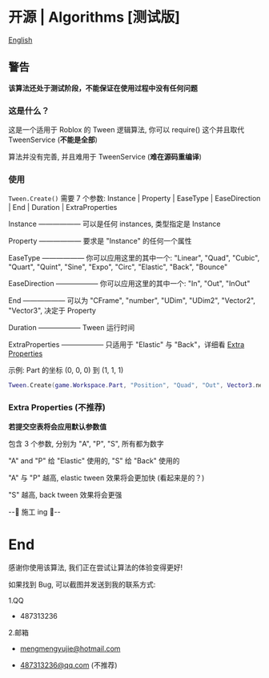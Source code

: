 # 开源 | Algorithms [测试版]

[English](https://github.com/Verycuteabbey/Algorithms/blob/main/README.md)

## 警告
**该算法还处于测试阶段，不能保证在使用过程中没有任何问题**
### 这是什么？
这是一个适用于 Roblox 的 Tween 逻辑算法, 你可以 require() 这个并且取代 TweenService (**不能是全部**)

算法并没有完善, 并且难用于 TweenService (**难在源码重编译**)
### 使用
`Tween.Create()` 需要 7 个参数:
Instance | Property | EaseType | EaseDirection | End | Duration | ExtraProperties

Instance —————— 可以是任何 instances, 类型指定是 Instance

Property —————— 要求是 "Instance" 的任何一个属性

EaseType —————— 你可以应用这里的其中一个: "Linear", "Quad", "Cubic", "Quart", "Quint", "Sine", "Expo", "Circ", "Elastic", "Back", "Bounce"

EaseDirection —————— 你可以应用这里的其中一个: "In", "Out", "InOut"

End —————— 可以为 "CFrame", "number", "UDim", "UDim2", "Vector2", "Vector3", 决定于 Property

Duration —————— Tween 运行时间

ExtraProperties —————— 只适用于 "Elastic" 与 "Back"，详细看 [Extra Properties](https://github.com/Verycuteabbey/Algorithms/blob/main/README_CN.md#extra-properties-不推荐)

示例: Part 的坐标 (0, 0, 0) 到 (1, 1, 1)
```lua
Tween.Create(game.Workspace.Part, "Position", "Quad", "Out", Vector3.new(1, 1, 1), 1, {});
```
### Extra Properties (不推荐)
**若提交空表将会应用默认参数值**

包含 3 个参数, 分别为 "A", "P", "S", 所有都为数字

"A" and "P" 给 "Elastic" 使用的, "S" 给 "Back" 使用的

"A" 与 "P" 越高, elastic tween 效果将会更加快 (看起来是的？)

"S" 越高, back tween 效果将会更强

--🚧 施工 ing 🚧--
# End
感谢你使用该算法, 我们正在尝试让算法的体验变得更好!

如果找到 Bug, 可以截图并发送到我的联系方式:

1.QQ
 - 487313236

2.邮箱
 - mengmengyujie@hotmail.com

 - 487313236@qq.com (不推荐)
